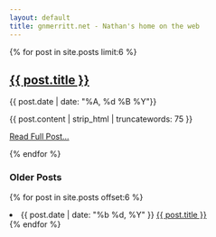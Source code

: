 ```yaml
---
layout: default
title: gnmerritt.net - Nathan's home on the web
---
```


{% for post in site.posts limit:6 %}
   <div class="post">
     <h2> <a href="{{ post.id }}.html">{{ post.title }}</a></h2>
     <p class="date">{{ post.date | date: "%A, %d %B  %Y"}}</p>
     <p>{{ post.content | strip_html | truncatewords: 75 }}</p>
     <p> <a href="{{ post.id }}.html">Read Full Post...</a></p>
  </div>
{% endfor %}

### Older Posts ###

{% for post in site.posts offset:6 %}
  <li>
    <span class="date">{{ post.date | date: "%b %d, %Y" }}</span>
    <a href="{{ post.url }}">{{ post.title }}</a>
  </li>
{% endfor %}